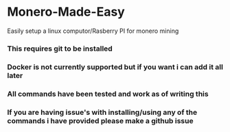# Monero-Made-Easy
Easily setup a linux computor/Rasberry PI for monero mining

### This requires git to be installed

### Docker is not currently supported but if you want i can add it all later

### All commands have been tested and work as of writing this

### If you are having issue's with installing/using any of the commands i have provided please make a github issue
